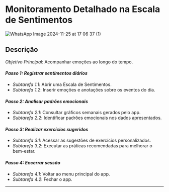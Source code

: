 # Monitoramento Detalhado na Escala de Sentimentos

![WhatsApp Image 2024-11-25 at 17 06 37 (1)](https://github.com/user-attachments/assets/1aeefb53-f4ad-48b0-a77e-36f764f958f5)

## Descrição
*Objetivo Principal*: Acompanhar emoções ao longo do tempo.  

#### *Passo 1: Registrar sentimentos diários*  
- *Subtarefa 1.1*: Abrir uma Escala de Sentimentos.  
- *Subtarefa 1.2*: Inserir emoções e anotações sobre os eventos do dia.  

#### *Passo 2: Analisar padrões emocionais*  
- *Subtarefa 2.1*: Consultar gráficos semanais gerados pelo app.  
- *Subtarefa 2.2*: Identificar padrões emocionais nos dados apresentados.  

#### *Passo 3: Realizar exercícios sugeridos*  
- *Subtarefa 3.1*: Acessar as sugestões de exercícios personalizados.  
- *Subtarefa 3.2*: Executar as práticas recomendadas para melhorar o bem-estar.

#### *Passo 4: Encerrar sessão*  
- *Subtarefa 4.1*: Voltar ao menu principal do app.  
- *Subtarefa 4.2*: Fechar o app.

---
